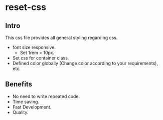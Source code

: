 # reset-css

## Intro
This css file provides all general styling regarding css.
- font size responsive.
  - Set 1rem = 10px.
- Set css for container class.
- Defined color globally (Change color according to your requirements), etc.

## Benefits
- No need to write repeated code.
- Time saving.
- Fast Development.
- Quality.
